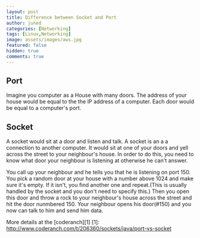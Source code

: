 ```yaml
---
layout: post
title: Difference between Socket and Port
author: juned
categories: [Networking]
tags: [Linux,Networking]
image: assets/images/aws.jpg
featured: false
hidden: true
comments: true
---
```

## Port
Imagine you computer as a House with many doors.
The address of your house would be equal to the the IP address of a computer.
Each door would be equal to a computer's port. 

## Socket 
A socket would sit at a door and listen and talk. 
A socket is an a a connection to another computer. It would sit at one of your doors and yell across the street to your neighbour's house. In order to do this, you need to know  what door your neighbour is listening at otherwise he can't answer. 

You call up your neighbour and he tells you that he is listening  on port 150. You pick a random door at your house with a number above  1024 and make sure it's empty. If it isn't, you find another one and  repeat.(This is usually handled by the socket and you don't need to  specify this.) Then you open this door and throw a rock to your  neighbour's house across the street and hit the door nunmbered 150. Your neighbour opens his door(#150) and you now  can talk to him and send him data.

More details at the [coderanch][1]
[1]: http://www.coderanch.com/t/206360/sockets/java/port-vs-socket
